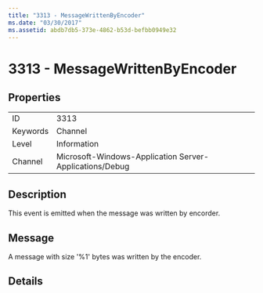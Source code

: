 ```yaml
---
title: "3313 - MessageWrittenByEncoder"
ms.date: "03/30/2017"
ms.assetid: abdb7db5-373e-4862-b53d-befbb0949e32
---
```

# 3313 - MessageWrittenByEncoder
## Properties  


|||  
|-|-|  
|ID|3313|  
|Keywords|Channel|  
|Level|Information|  
|Channel|Microsoft-Windows-Application Server-Applications/Debug|  

## Description  
 This event is emitted when the message was written by encorder.  

## Message  
 A message with size '%1' bytes was written by the encoder.  

## Details
